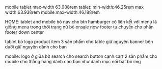 mobile tablet max-width 63.938rem
tablet: min-width:46.25rem max width:63.938rem
mobile:max-width:46.188rem

HOME: 
tablet and mobile
bỏ nav 
cho btn hamburger có liên kết với menu là giống menu trong thời trang nữ
bỏ onsale now
footer tự chuyển 
cho phần footer down center 


tablet
bỏ logo 
product item 3 sản phẩm cho table 
giữ nguyên banner bên dưới
giữ nguyên dành cho bạn

mobile:
logo ở giữa bở search cho search button cạnh cart
2 sản phẩm cho mobile
cho thẳng hàng 
dành cho bạn như danh mục nổi bật bỏ img


